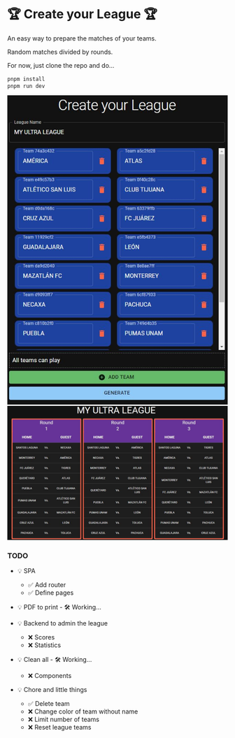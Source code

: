 # 🏆 Create your League 🏆

An easy way to prepare the matches of your teams.

Random matches divided by rounds.

For now, just clone the repo and do...

```
pnpm install
pnpm run dev
```

![Create your League](https://github.com/carlosdummy14/ultrafan/blob/main/image01.JPG)  
![Schedule](https://github.com/carlosdummy14/ultrafan/blob/main/image02.JPG)

### TODO

- 💡 SPA

  - ✅ Add router
  - ✅ Define pages

- 💡 PDF to print - 🛠 Working...
- 💡 Backend to admin the league

  - ❌ Scores
  - ❌ Statistics

- 💡 Clean all - 🛠 Working...

  - ❌ Components

- 💡 Chore and little things

  - ✅ Delete team
  - ❌ Change color of team without name
  - ❌ Limit number of teams
  - ❌ Reset league teams
